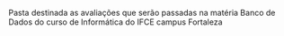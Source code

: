 Pasta destinada as avaliações que serão passadas na matéria Banco de Dados do curso de Informática do IFCE campus Fortaleza

